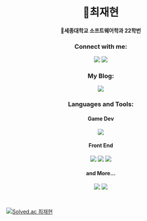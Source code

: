 <h1 align="center">🌱최재현</h1>
<h4 align="center">🚀세종대학교 소프트웨어학과 22학번</h4>

<h3 align="center">Connect with me:</h3>
<p align="center">
  <a href="https://www.instagram.com/linklingj"><img src="https://img.shields.io/badge/Instagram-E4405F?style=flat-square&logo=Instagram&logoColor=FFF"/></a>
  <a href="https://namecard.kakao.com/jaehyun"><img src="https://img.shields.io/badge/KakaoTalk-FFCD00?style=flat-square&logo=KakaoTalk&logoColor=FFF"/></a>
</p>

<h3 align="center">My Blog:</h3>
<p align="center">
  <a href="https://blog.naver.com/jaehyun_choi"><img src="https://img.shields.io/badge/NaverBlog-03C75A?style=flat-square&logo=Naver&logoColor=FFF"/></a>
</p>

<h3 align="center">Languages and Tools:</h3>
<h4 align="center">Game Dev</h4>
<p align="center">
  <img src="https://img.shields.io/badge/Unity-000?style=flat-square&logo=Unity&logoColor=FFF"/>
</p>
<h4 align="center">Front End</h4>
<p align="center">
  <img src="https://img.shields.io/badge/HTML5-E34F26?style=flat-square&logo=HTML5&logoColor=FFF"/>
  <img src="https://img.shields.io/badge/CSS3-1572B6?style=flat-square&logo=CSS3&logoColor=FFF"/>
  <img src="https://img.shields.io/badge/JavaScript-F7DF1E?style=flat-square&logo=JavaScript&logoColor=FFF"/>
</p>
<h4 align="center">and More...</h4>
<p align="center">
  <img src="https://img.shields.io/badge/C++-00599C?style=flat-square&logo=C++&logoColor=FFF"/>
  <img src="https://img.shields.io/badge/Python-3776AB?style=flat-square&logo=Python&logoColor=FFF"/>
</p>

<br>

[![Solved.ac
최재현](http://mazassumnida.wtf/api/v2/generate_badge?boj=linklingj)](https://solved.ac/linklingj)
